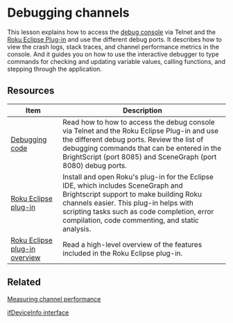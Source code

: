 # Debugging channels

This lesson explains how to access the [debug console](https://developer.roku.com/docs/developer-programdeveloper-program/debugging/debugging-channels.md) via Telnet and the [Roku Eclipse Plug-in](https://devtools.web.roku.com/ide/eclipse/plugin) and use the different debug ports. It describes how to view the crash logs, stack traces, and channel performance metrics in the console. And it guides you on how to use the interactive debugger to type commands for checking and updating variable values, calling functions, and stepping through the application.

## Resources

| Item                                                         | Description                                                  |
| ------------------------------------------------------------ | ------------------------------------------------------------ |
| [Debugging code](https://developer.roku.com/docs/developer-programdeveloper-program/debugging/debugging-channels.md) | Read how to how to access the debug console via Telnet and the Roku Eclipse Plug-in and use the different debug ports. Review the list of debugging commands that can be entered in the BrightScript (port 8085) and SceneGraph (port 8080) debug ports. |
| [Roku Eclipse plug-in](https://devtools.web.roku.com/ide/eclipse/plugin) | Install and open Roku's plug-in for the Eclipse IDE, which includes SceneGraph and Brightscript support to make building Roku channels easier. This plug-in helps with scripting tasks such as code completion, error compilation, code commenting, and static analysis. |
| [Roku Eclipse plug-in overview](https://developer.roku.com/docs/developer-programdeveloper-program/getting-started/ide-support.md) | Read a high-level overview of the features included in the Roku Eclipse plug-in. |

## Related

[Measuring channel performance](https://developer.roku.com/docs/developer-programdeveloper-program/performance-guide/measuring-channel-performance.md)

[ifDeviceInfo interface](https://developer.roku.com/docs/developer-programreferences/brightscript/interfaces/ifdeviceinfo.md)

